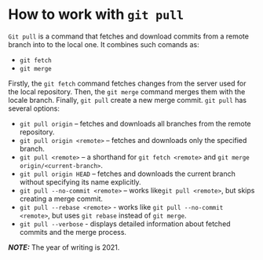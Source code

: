 # How to work with `git pull`

`Git pull` is a command that fetches and download commits from a remote branch into to the local one.
It combines such comands as:

- `git fetch`
- `git merge`

Firstly, the `git fetch` command fetches changes from the server used for the local repository.
Then, the `git merge` command merges them with the locale branch.
Finally, `git pull` create a new merge commit.
`git pull` has several options:

- `git pull origin` – fetches and downloads all branches from the remote repository.
- `git pull origin <remote>` – fetches and downloads only the specified branch.
- `git pull <remote>` – a shorthand for `git fetch <remote>` and `git merge origin/<current-branch>`.
- `git pull origin HEAD` – fetches and downloads the current branch without specifying its name explicitly.
- `git pull --no-commit <remote>` – works like`git pull <remote>`, but skips creating a merge commit.
- `git pull --rebase <remote>` - works like `git pull --no-commit <remote>`, but uses `git rebase` instead of `git merge`.
- `git pull --verbose` - displays detailed information about fetched commits and the merge process.

**_NOTE:_** The year of writing is 2021.
